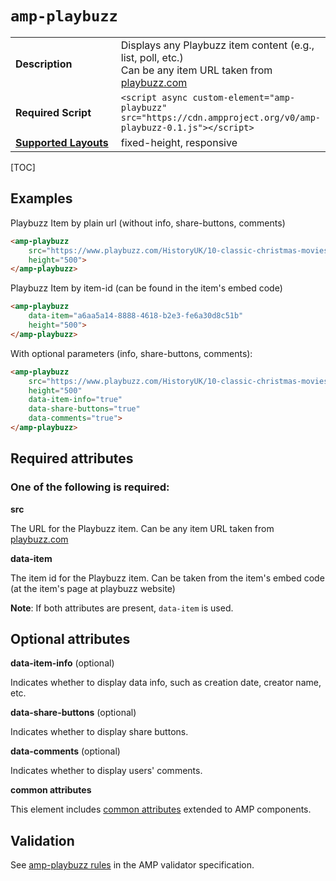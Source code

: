 <!---
Copyright 2017 The AMP HTML Authors.

Licensed under the Apache License, Version 2.0 (the "License");
you may not use this file except in compliance with the License.
You may obtain a copy of the License at

      http://www.apache.org/licenses/LICENSE-2.0

Unless required by applicable law or agreed to in writing, software
distributed under the License is distributed on an "AS-IS" BASIS,
WITHOUT WARRANTIES OR CONDITIONS OF ANY KIND, either express or implied.
See the License for the specific language governing permissions and
limitations under the License.
-->

# <a name=”amp-playbuzz></a> `amp-playbuzz`

<table>
  <tr>
    <td width="40%"><strong>Description</strong></td>
    <td>
      Displays any Playbuzz item content (e.g., list, poll, etc.)<br />
      Can be any item URL taken from <a href="http://www.playbuzz.com">playbuzz.com</a>
    </td>
  </tr>
  <tr>
    <td width="40%"><strong>Required Script</strong></td>
    <td><code>&lt;script async custom-element="amp-playbuzz" src="https://cdn.ampproject.org/v0/amp-playbuzz-0.1.js">&lt;/script></code></td>
  </tr>
  <tr>
    <td class="col-fourty"><strong><a href="https://www.ampproject.org/docs/guides/responsive/control_layout.html">Supported Layouts</a></strong></td>
    <td>fixed-height, responsive</td>
  </tr>
</table>

[TOC]

## Examples

Playbuzz Item by plain url (without info, share-buttons, comments)

```html
<amp-playbuzz
    src="https://www.playbuzz.com/HistoryUK/10-classic-christmas-movies"
    height="500">
</amp-playbuzz>
```

Playbuzz Item by item-id (can be found in the item's embed code)

```html
<amp-playbuzz
    data-item="a6aa5a14-8888-4618-b2e3-fe6a30d8c51b"
    height="500">
</amp-playbuzz>
```

With optional parameters (info, share-buttons, comments):

```html
<amp-playbuzz
    src="https://www.playbuzz.com/HistoryUK/10-classic-christmas-movies"
    height="500"
    data-item-info="true"
    data-share-buttons="true"
    data-comments="true">
</amp-playbuzz>
```

## Required attributes
### One of the following is required:

**src**

The URL for the Playbuzz item.
Can be any item URL taken from <a href="http://www.playbuzz.com">playbuzz.com</a>

**data-item**

The item id for the Playbuzz item.
Can be taken from the item's embed code (at the item's page at playbuzz website)

**Note**: If both attributes are present, `data-item` is used.

## Optional attributes

**data-item-info** (optional)

Indicates whether to display data info, such as creation date, creator name, etc.


**data-share-buttons** (optional)

Indicates whether to display share buttons.


**data-comments** (optional)

Indicates whether to display users' comments.


**common attributes**

This element includes [common attributes](https://www.ampproject.org/docs/reference/common_attributes) extended to AMP components.


## Validation

See [amp-playbuzz rules](https://github.com/ampproject/amphtml/blob/master/extensions/amp-playbuzz/validator-amp-playbuzz.protoascii) in the AMP validator specification.
